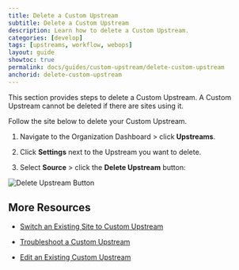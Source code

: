 ```yaml
---
title: Delete a Custom Upstream
subtitle: Delete a Custom Upstream
description: Learn how to delete a Custom Upstream.
categories: [develop]
tags: [upstreams, workflow, webops]
layout: guide
showtoc: true
permalink: docs/guides/custom-upstream/delete-custom-upstream
anchorid: delete-custom-upstream
---
```


This section provides steps to delete a Custom Upstream. A Custom Upstream cannot be deleted if there are sites using it.

Follow the site below to delete your Custom Upstream.

1. Navigate to the Organization Dashboard > click **Upstreams**.

1. Click **Settings** next to the Upstream you want to delete.

1. Select **Source** > click the **Delete Upstream** button:

  ![Delete Upstream Button](../../../images/dashboard/delete-upstream.png)


## More Resources

- [Switch an Existing Site to Custom Upstream](/guides/custom-upstream/switch-custom-upstream)

- [Troubleshoot a Custom Upstream](/guides/custom-upstream/troubleshooting)

- [Edit an Existing Custom Upstream](/guides/custom-upstream/edit-custom-upstream)